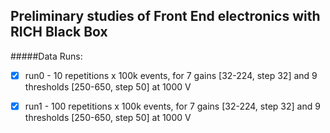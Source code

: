 ## Preliminary studies of Front End electronics with RICH Black Box
#####Data Runs:
- [x] run0 - 10 repetitions x 100k events, for 7 gains [32-224, step 32] and 9 thresholds [250-650, step 50] at 1000 V
- [x] run1 - 100 repetitions x 100k events, for 7 gains [32-224, step 32] and 9 thresholds [250-650, step 50] at 1000 V



